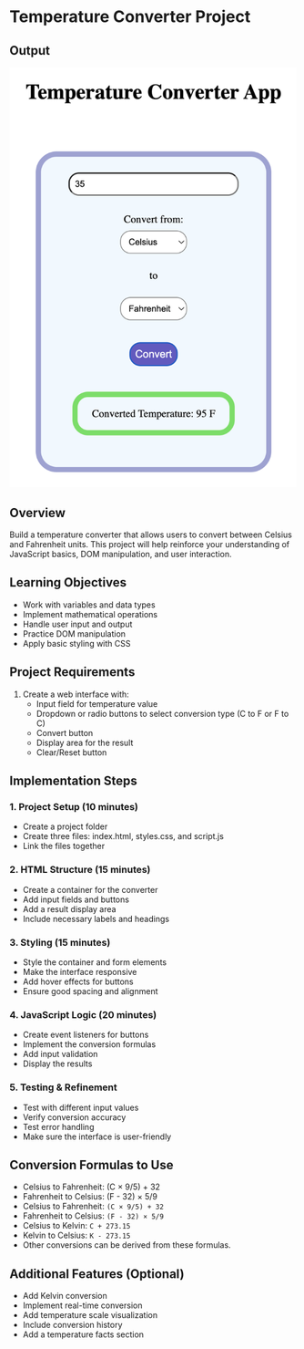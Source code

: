 # Temperature Converter Project

## Output
![alt text](image-2.png)

## Overview

Build a temperature converter that allows users to convert between Celsius and Fahrenheit units. This project will help reinforce your understanding of JavaScript basics, DOM manipulation, and user interaction.

## Learning Objectives

- Work with variables and data types
- Implement mathematical operations
- Handle user input and output
- Practice DOM manipulation
- Apply basic styling with CSS

## Project Requirements

1. Create a web interface with:
    - Input field for temperature value
    - Dropdown or radio buttons to select conversion type (C to F or F to C)
    - Convert button
    - Display area for the result
    - Clear/Reset button

## Implementation Steps

### 1. Project Setup (10 minutes)

- Create a project folder
- Create three files: index.html, styles.css, and script.js
- Link the files together

### 2. HTML Structure (15 minutes)

- Create a container for the converter
- Add input fields and buttons
- Add a result display area
- Include necessary labels and headings

### 3. Styling (15 minutes)

- Style the container and form elements
- Make the interface responsive
- Add hover effects for buttons
- Ensure good spacing and alignment

### 4. JavaScript Logic (20 minutes)

- Create event listeners for buttons
- Implement the conversion formulas
- Add input validation
- Display the results

### 5. Testing & Refinement

- Test with different input values
- Verify conversion accuracy
- Test error handling
- Make sure the interface is user-friendly

## Conversion Formulas to Use

- Celsius to Fahrenheit: (C × 9/5) + 32
- Fahrenheit to Celsius: (F - 32) × 5/9
- Celsius to Fahrenheit: `(C × 9/5) + 32`
- Fahrenheit to Celsius: `(F - 32) × 5/9`
- Celsius to Kelvin: `C + 273.15`
- Kelvin to Celsius: `K - 273.15`
- Other conversions can be derived from these formulas.

## Additional Features (Optional)

- Add Kelvin conversion
- Implement real-time conversion
- Add temperature scale visualization
- Include conversion history
- Add a temperature facts section